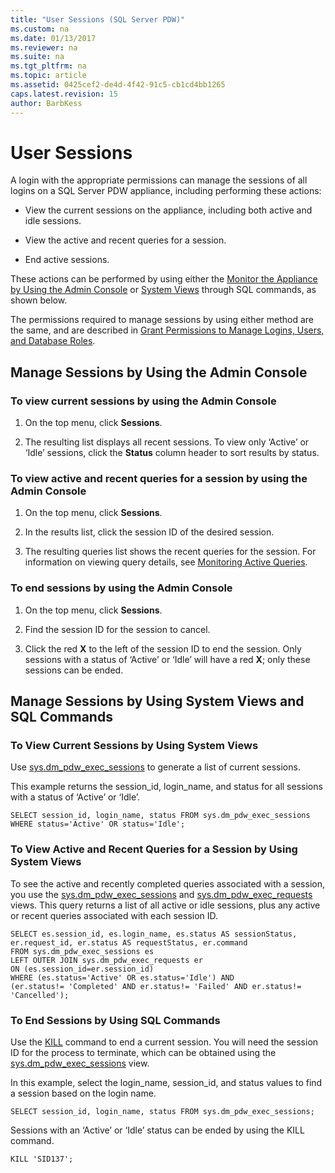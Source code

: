 ```yaml
---
title: "User Sessions (SQL Server PDW)"
ms.custom: na
ms.date: 01/13/2017
ms.reviewer: na
ms.suite: na
ms.tgt_pltfrm: na
ms.topic: article
ms.assetid: 0425cef2-de4d-4f42-91c5-cb1cd4bb1265
caps.latest.revision: 15
author: BarbKess
---
```

# User Sessions
A login with the appropriate permissions can manage the sessions of all logins on a SQL Server PDW appliance, including performing these actions:  
  
-   View the current sessions on the appliance, including both active and idle sessions.  
  
-   View the active and recent queries for a session.  
  
-   End active sessions.  
  
These actions can be performed by using either the [Monitor the Appliance by Using the Admin Console](monitor-the-appliance-by-using-the-admin-console.md) or [System Views](tsql-system-views.md) through SQL commands, as shown below.  
  
The permissions required to manage sessions by using either method are the same, and are described in [Grant Permissions to Manage Logins, Users, and Database Roles](grant-permissions.md#grant-permissions-to-manage-logins-users-and-database-roles).  
  
## Manage Sessions by Using the Admin Console  
  
### To view current sessions by using the Admin Console  
  
1.  On the top menu, click **Sessions**.  
  
2.  The resulting list displays all recent sessions. To view only ‘Active’ or ‘Idle’ sessions, click the **Status** column header to sort results by status.  
  
### To view active and recent queries for a session by using the Admin Console  
  
1.  On the top menu, click **Sessions**.  
  
2.  In the results list, click the session ID of the desired session.  
  
3.  The resulting queries list shows the recent queries for the session. For information on viewing query details, see [Monitoring Active Queries](monitoring-active-queries.md).  
  
### To end sessions by using the Admin Console  
  
1.  On the top menu, click **Sessions**.  
  
2.  Find the session ID for the session to cancel.  
  
3.  Click the red **X** to the left of the session ID to end the session. Only sessions with a status of ‘Active’ or ‘Idle’ will have a red **X**; only these sessions can be ended.  
  
## Manage Sessions by Using System Views and SQL Commands  
  
### To View Current Sessions by Using System Views  
Use [sys.dm_pdw_exec_sessions](/sql-docs/docs/relational-databases/system-dynamic-management-views/sys-dm-pdw-exec-sessions-transact-sql) to generate a list of current sessions.  
  
This example returns the session_id, login_name, and status for all sessions with a status of ‘Active’ or ‘Idle’.  
  
```  
SELECT session_id, login_name, status FROM sys.dm_pdw_exec_sessions WHERE status='Active' OR status='Idle';  
```  
  
### To View Active and Recent Queries for a Session by Using System Views  
To see the active and recently completed queries associated with a session, you use the [sys.dm_pdw_exec_sessions](/sql-docs/docs/relational-databases/system-dynamic-management-views/sys-dm-pdw-exec-sessions-transact-sql) and [sys.dm_pdw_exec_requests](/sql-docs/docs/relational-databases/system-dynamic-management-views/sys-dm-pdw-exec-requests-transact-sql) views. This query returns a list of all active or idle sessions, plus any active or recent queries associated with each session ID.  
  
```  
SELECT es.session_id, es.login_name, es.status AS sessionStatus,   
er.request_id, er.status AS requestStatus, er.command   
FROM sys.dm_pdw_exec_sessions es   
LEFT OUTER JOIN sys.dm_pdw_exec_requests er   
ON (es.session_id=er.session_id)   
WHERE (es.status='Active' OR es.status='Idle') AND   
(er.status!= 'Completed' AND er.status!= 'Failed' AND er.status!= 'Cancelled');  
```  
  
### To End Sessions by Using SQL Commands  
Use the [KILL](/sql-docs/docs/t-sql/language-elements/kill-transact-sql) command to end a current session. You will need the session ID for the process to terminate, which can be obtained using the [sys.dm_pdw_exec_sessions](/sql-docs/docs/relational-databases/system-dynamic-management-views/sys-dm-pdw-exec-sessions-transact-sql) view.  
  
In this example, select the login_name, session_id, and status values to find a session based on the login name.  
  
```  
SELECT session_id, login_name, status FROM sys.dm_pdw_exec_sessions;  
```  
  
Sessions with an ‘Active’ or ‘Idle’ status can be ended by using the KILL command.  
  
```  
KILL 'SID137';  
```  
  
<!-- MISSING LINKS 
## See Also  
[Common Metadata Query Examples &#40;SQL Server PDW&#41;](../sqlpdw/common-metadata-query-examples-sql-server-pdw.md)  
-->
  

